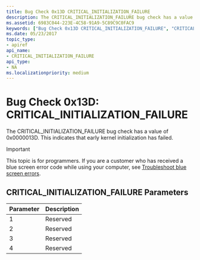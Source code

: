 ```yaml
---
title: Bug Check 0x13D CRITICAL_INITIALIZATION_FAILURE
description: The CRITICAL_INITIALIZATION_FAILURE bug check has a value of 0x0000013D. This indicates that early kernel initialization has failed.
ms.assetid: 6983C044-223E-4C58-91A9-5C89C9C0FAC9
keywords: ["Bug Check 0x13D CRITICAL_INITIALIZATION_FAILURE", "CRITICAL_INITIALIZATION_FAILURE"]
ms.date: 05/23/2017
topic_type:
- apiref
api_name:
- CRITICAL_INITIALIZATION_FAILURE
api_type:
- NA
ms.localizationpriority: medium
---
```


# Bug Check 0x13D: CRITICAL\_INITIALIZATION\_FAILURE


The CRITICAL\_INITIALIZATION\_FAILURE bug check has a value of 0x0000013D. This indicates that early kernel initialization has failed.

> [!IMPORTANT]
> This topic is for programmers. If you are a customer who has received a blue screen error code while using your computer, see [Troubleshoot blue screen errors](https://www.windows.com/stopcode).


## CRITICAL\_INITIALIZATION\_FAILURE Parameters


| Parameter | Description |
|-----------|-------------|
| 1         | Reserved    |
| 2         | Reserved    |
| 3         | Reserved    |
| 4         | Reserved    |

 

 

 





